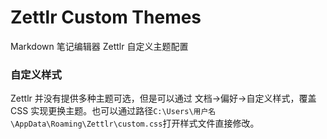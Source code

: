 # Zettlr Custom Themes
Markdown 笔记编辑器 Zettlr 自定义主题配置



### 自定义样式

Zettlr 并没有提供多种主题可选，但是可以通过 文档->偏好->自定义样式，覆盖 CSS 实现更换主题。也可以通过路径`C:\Users\用户名\AppData\Roaming\Zettlr\custom.css`打开样式文件直接修改。

